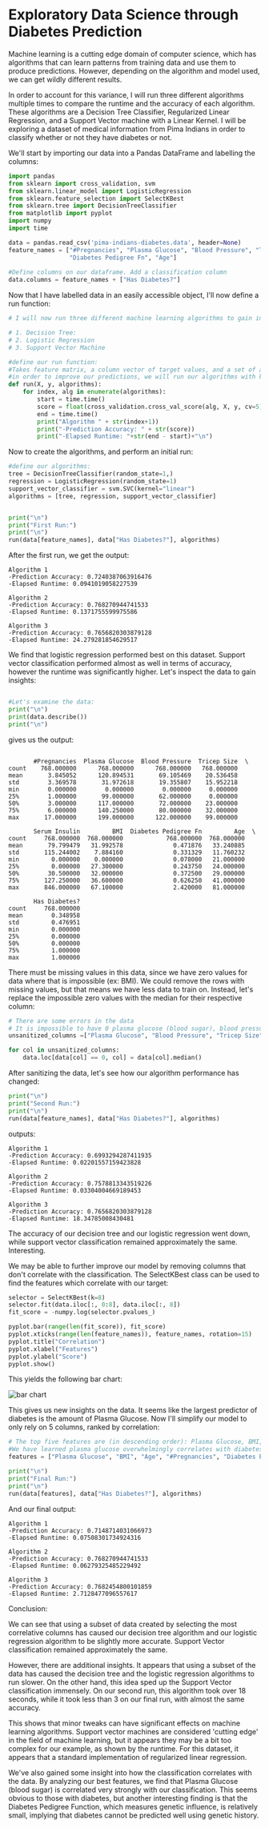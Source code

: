 # Exploratory Data Science through Diabetes Prediction

Machine learning is a cutting edge domain of computer science, which has algorithms that can learn patterns from training data and use them to produce predictions. However, depending on the algorithm and model used, we can get wildly different results. 

In order to account for this variance, I will run three different algorithms multiple times to compare the runtime and the accuracy of each algorithm. These algorithms are a Decision Tree Classifier, Regularized Linear Regression, and a Support Vector machine with a Linear Kernel. I will be exploring a dataset of medical information from Pima Indians in order to classify whether or not they have diabetes or not.

We'll start by importing our data into a Pandas DataFrame and labelling the columns:

```python
import pandas
from sklearn import cross_validation, svm
from sklearn.linear_model import LogisticRegression
from sklearn.feature_selection import SelectKBest
from sklearn.tree import DecisionTreeClassifier
from matplotlib import pyplot
import numpy
import time

data = pandas.read_csv('pima-indians-diabetes.data', header=None)
feature_names = ["#Pregnancies", "Plasma Glucose", "Blood Pressure", "Tricep Size", "Serum Insulin", "BMI",
                 "Diabetes Pedigree Fn", "Age"]
                 
#Define columns on our dataframe. Add a classification column
data.columns = feature_names + ["Has Diabetes?"]
```

Now that I have labelled data in an easily accessible object, I'll now define a run function:

```python
# I will now run three different machine learning algorithms to gain insight:

# 1. Decision Tree:
# 2. Logistic Regression
# 3. Support Vector Machine

#define our run function:
#Takes feature matrix, a column vector of target values, and a set of algorithms to run
#in order to improve our predictions, we will run our algorithms with k-fold cross validation, where k = 5
def run(X, y, algorithms):
    for index, alg in enumerate(algorithms):
        start = time.time()
        score = float(cross_validation.cross_val_score(alg, X, y, cv=5).mean())
        end = time.time()
        print("Algorithm " + str(index+1))
        print("-Prediction Accuracy: " + str(score))
        print("-Elapsed Runtime: "+str(end - start)+"\n")
```

Now to create the algorithms, and perform an initial run:

```python
#define our algorithms:
tree = DecisionTreeClassifier(random_state=1,)
regression = LogisticRegression(random_state=1)
support_vector_classifier = svm.SVC(kernel="linear")
algorithms = [tree, regression, support_vector_classifier]


print("\n")
print("First Run:")
print("\n")
run(data[feature_names], data["Has Diabetes?"], algorithms)
```

After the first run, we get the output:

```
Algorithm 1
-Prediction Accuracy: 0.7240387063916476
-Elapsed Runtime: 0.0941019058227539

Algorithm 2
-Prediction Accuracy: 0.768270944741533
-Elapsed Runtime: 0.1371755599975586

Algorithm 3
-Prediction Accuracy: 0.7656820303879128
-Elapsed Runtime: 24.279281854629517
```

We find that logistic regression performed best on this dataset. Support vector classification performed almost as well in terms of accuracy, however the runtime was significantly higher. Let's inspect the data to gain insights:

```python

#Let's examine the data:
print("\n")
print(data.describe())
print("\n")
```

gives us the output:

```

       #Pregnancies  Plasma Glucose  Blood Pressure  Tricep Size  \
count    768.000000      768.000000      768.000000   768.000000   
mean       3.845052      120.894531       69.105469    20.536458   
std        3.369578       31.972618       19.355807    15.952218   
min        0.000000        0.000000        0.000000     0.000000   
25%        1.000000       99.000000       62.000000     0.000000   
50%        3.000000      117.000000       72.000000    23.000000   
75%        6.000000      140.250000       80.000000    32.000000   
max       17.000000      199.000000      122.000000    99.000000   

       Serum Insulin         BMI  Diabetes Pedigree Fn         Age  \
count     768.000000  768.000000            768.000000  768.000000   
mean       79.799479   31.992578              0.471876   33.240885   
std       115.244002    7.884160              0.331329   11.760232   
min         0.000000    0.000000              0.078000   21.000000   
25%         0.000000   27.300000              0.243750   24.000000   
50%        30.500000   32.000000              0.372500   29.000000   
75%       127.250000   36.600000              0.626250   41.000000   
max       846.000000   67.100000              2.420000   81.000000   

       Has Diabetes?  
count     768.000000  
mean        0.348958  
std         0.476951  
min         0.000000  
25%         0.000000  
50%         0.000000  
75%         1.000000  
max         1.000000  

```

There must be missing values in this data, since we have zero values for data where that is impossible (ex: BMI). We could remove the rows with missing values, but that means we have less data to train on. Instead, let's replace the impossible zero values with the median for their respective column:

```python
# There are some errors in the data
# It is impossible to have 0 plasma glucose (blood sugar), blood pressure, tricep size, or BMI.
unsanitized_columns =["Plasma Glucose", "Blood Pressure", "Tricep Size", "BMI"]

for col in unsanitized_columns:
    data.loc[data[col] == 0, col] = data[col].median()
```

After sanitizing the data, let's see how our algorithm performance has changed:

```python
print("\n")
print("Second Run:")
print("\n")
run(data[feature_names], data["Has Diabetes?"], algorithms)
```

outputs:

```
Algorithm 1
-Prediction Accuracy: 0.6993294287411935
-Elapsed Runtime: 0.02201557159423828

Algorithm 2
-Prediction Accuracy: 0.7578813343519226
-Elapsed Runtime: 0.03304004669189453

Algorithm 3
-Prediction Accuracy: 0.7656820303879128
-Elapsed Runtime: 18.34785008430481
```


The accuracy of our decision tree and our logistic regression went down, while support vector classification remained approximately the same. Interesting.

We may be able to further improve our model by removing columns that don't correlate with the classification. The SelectKBest class can be used to find the features which correlate with our target:

```python
selector = SelectKBest(k=8)
selector.fit(data.iloc[:, 0:8], data.iloc[:, 8])
fit_score = -numpy.log(selector.pvalues_)

pyplot.bar(range(len(fit_score)), fit_score)
pyplot.xticks(range(len(feature_names)), feature_names, rotation=15)
pyplot.title("Correlation")
pyplot.xlabel("Features")
pyplot.ylabel("Score")
pyplot.show()
```

This yields the following bar chart:

![bar chart](https://github.com/i11umin8/DiabetesPrediction/blob/master/correlation.png)

This gives us new insights on the data. It seems like the largest predictor of diabetes is the amount of Plasma Glucose. Now I'll simplify our model to only rely on 5 columns, ranked by correlation:

```python
# The top five features are (in descending order): Plasma Glucose, BMI, Age,# of pregnancies, Diabetes Pedigree Function
#We have learned plasma glucose overwhelmingly correlates with diabetes
features = ["Plasma Glucose", "BMI", "Age", "#Pregnancies", "Diabetes Pedigree Fn"]

print("\n")
print("Final Run:")
print("\n")
run(data[features], data["Has Diabetes?"], algorithms)
```

And our final output:
```
Algorithm 1
-Prediction Accuracy: 0.7148714031066973
-Elapsed Runtime: 0.07508301734924316

Algorithm 2
-Prediction Accuracy: 0.768270944741533
-Elapsed Runtime: 0.06279325485229492

Algorithm 3
-Prediction Accuracy: 0.7682454800101859
-Elapsed Runtime: 2.7128477096557617
```

Conclusion: 

We can see that using a subset of data created by selecting the most correlative columns has caused our decision tree algorithm and our logistic regression algorithm to be slightly more accurate. Support Vector classification remained approximately the same.

However, there are additional insights. It appears that using a subset of the data has caused the decision tree and the logistic regression algorithms to run slower. On the other hand, this idea sped up the Support Vector classification immensely. On our second run, this algorithm took over 18 seconds, while it took less than 3 on our final run, with almost the same accuracy.

This shows that minor tweaks can have significant effects on machine learning algorithms. Support vector machines are considered 'cutting edge' in the field of machine learning, but it appears they may be a bit too complex for our example, as shown by the runtime. For this dataset, it appears that a standard implementation of regularized linear regression.

We've also gained some insight into how the classification correlates with the data. By analyzing our best features, we find that Plasma Glucose (blood sugar) is correlated very strongly with our classification. This seems obvious to those with diabetes, but another interesting finding is that the Diabetes Pedigree Function, which measures genetic influence, is relatively small, implying that diabetes cannot be predicted well using genetic history.

